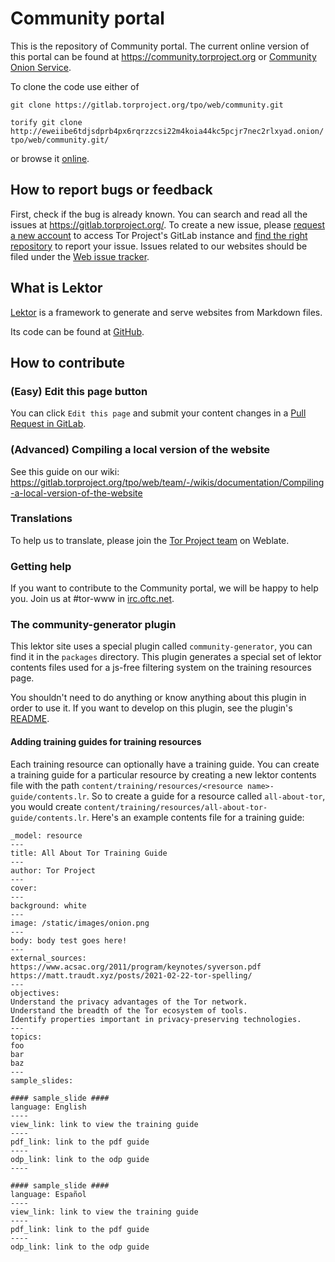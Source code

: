 # Community portal

This is the repository of Community portal. The current online version of this portal can be found at https://community.torproject.org or [Community Onion Service](http://xmrhfasfg5suueegrnc4gsgyi2tyclcy5oz7f5drnrodmdtob6t2ioyd.onion/).

To clone the code use either of 

```git clone https://gitlab.torproject.org/tpo/web/community.git```

```torify git clone http://eweiibe6tdjsdprb4px6rqrzzcsi22m4koia44kc5pcjr7nec2rlxyad.onion/tpo/web/community.git/``` 

or browse it [online](https://gitlab.torproject.org/tpo/web/community).

## How to report bugs or feedback 

First, check if the bug is already known. You can search and read all the issues at https://gitlab.torproject.org/. To create a new issue, please [request a new account](https://gitlab.onionize.space/) to access Tor Project's GitLab instance and [find the right repository](https://gitlab.torproject.org/tpo) to report your issue. Issues related to our websites should be filed under the [Web issue tracker](https://gitlab.torproject.org/groups/tpo/web/-/issues).

## What is Lektor

[Lektor](https://www.getlektor.com/) is a framework to generate and serve websites from Markdown files.

Its code can be found at [GitHub](https://github.com/lektor/lektor).

## How to contribute

### (Easy) Edit this page button

You can click ```Edit this page``` and submit your content changes in a [Pull Request in GitLab](https://gitlab.torproject.org/tpo/web/community/-/merge_requests/).

### (Advanced) Compiling a local version of the website

See this guide on our wiki: https://gitlab.torproject.org/tpo/web/team/-/wikis/documentation/Compiling-a-local-version-of-the-website

### Translations

To help us to translate, please join the [Tor Project team](https://hosted.weblate.org/projects/tor/) on Weblate.

### Getting help

If you want to contribute to the Community portal, we will be happy to help you. Join us at #tor-www in [irc.oftc.net](https://www.oftc.net).

### The community-generator plugin

This lektor site uses a special plugin called `community-generator`, you can find it in the `packages` directory. This plugin generates a special set of lektor contents files used for a js-free filtering system on the training resources page.

You shouldn't need to do anything or know anything about this plugin in order to use it. If you want to develop on this plugin, see the plugin's [README](packages/community-generator/README.md).

#### Adding training guides for training resources

Each training resource can optionally have a training guide. You can create a training guide for a particular resource by creating a new lektor contents file with the path `content/training/resources/<resource name>-guide/contents.lr`. So to create a guide for a resource called `all-about-tor`, you would create `content/training/resources/all-about-tor-guide/contents.lr`. Here's an example contents file for a training guide:

```
_model: resource
---
title: All About Tor Training Guide
---
author: Tor Project
---
cover:
---
background: white
---
image: /static/images/onion.png
---
body: body test goes here!
---
external_sources:
https://www.acsac.org/2011/program/keynotes/syverson.pdf
https://matt.traudt.xyz/posts/2021-02-22-tor-spelling/
---
objectives:
Understand the privacy advantages of the Tor network.
Understand the breadth of the Tor ecosystem of tools.
Identify properties important in privacy-preserving technologies.
---
topics:
foo
bar
baz
---
sample_slides:

#### sample_slide ####
language: English
----
view_link: link to view the training guide
----
pdf_link: link to the pdf guide
----
odp_link: link to the odp guide
----

#### sample_slide ####
language: Español
----
view_link: link to view the training guide
----
pdf_link: link to the pdf guide
----
odp_link: link to the odp guide
```

